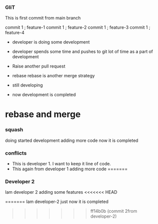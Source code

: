 ### GIiT
This is first commit from main branch

commit 1 ; feature-1
commit 1 ; feature-2
commit 1 ; feature-3
commit 1 ; feature-4

* developer is doing some development
* developer spends some time and pushes to git lot of time as a part of development 
* Raise another pull request


* rebase
rebase is another merge strategy 
* still developing
* now development is completed


rebase and merge
=======
### squash

doing started development
adding more code
now it is completed


### conflicts

* This is developer 1. I want to keep it line of code.
* This again from developer 1 adding more code
=======
### Developer 2

Iam developer 2 adding some features
<<<<<<< HEAD

=======
Iam developer-2 just now it is completed
>>>>>>> ff14b0b (commit 2from developer-2)
